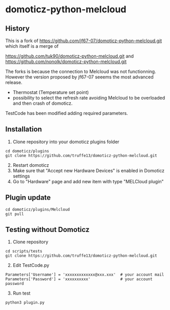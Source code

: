 # domoticz-python-melcloud
## History

This is a fork of https://github.com/jf67-07/domoticz-python-melcloud.git  which itself is a merge of 

  https://github.com/tuk90/domoticz-python-melcloud.git
and
  https://github.com/nonolk/domoticz-python-melcloud.git
  
The forks is because the connection to Melcloud was not functionning. However the version proposed by jf67-07  seeems the most advanced release.

- Thermostat (Temperature set point)
- possibility to select the refresh rate avoiding Melcloud to be overloaded and then crash of domoticz. 

TestCode has been modified adding required parameters. 

## Installation
1. Clone repository into your domoticz plugins folder
```
cd domoticz/plugins
git clone https://github.com/truffe13/domoticz-python-melcloud.git 
```
2. Restart domoticz
3. Make sure that "Accept new Hardware Devices" is enabled in Domoticz settings
4. Go to "Hardware" page and add new item with type "MELCloud plugin"
## Plugin update

```
cd domoticz/plugins/Melcloud
git pull
```
## Testing without Domoticz
1. Clone repository
```
cd scripts/tests
git clone https://github.com/truffe13/domoticz-python-melcloud.git
```
2. Edit TestCode.py
```
Parameters['Username'] = 'xxxxxxxxxxxxx@xxx.xxx'  # your account mail
Parameters['Password'] = 'xxxxxxxxxx'             # your account password
```
3. Run test
```
python3 plugin.py
```
